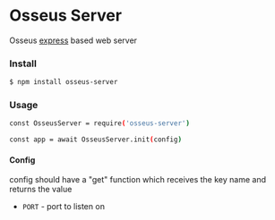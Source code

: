 # Osseus Server

Osseus [express](https://github.com/expressjs/express) based web server

### Install
```bash
$ npm install osseus-server
```

### Usage
```bash
const OsseusServer = require('osseus-server')

const app = await OsseusServer.init(config)
```

#### Config
config should have a "get" function which receives the key name and returns the value

* `PORT` - port to listen on
